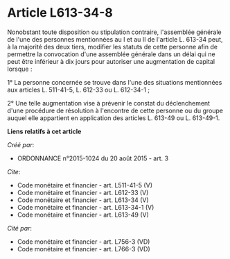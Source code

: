 # Article L613-34-8

Nonobstant toute disposition ou stipulation contraire, l'assemblée générale de l'une des personnes mentionnées au I et au II
de l'article L. 613-34 peut, à la majorité des deux tiers, modifier les statuts de cette personne afin de permettre la
convocation d'une assemblée générale dans un délai qui ne peut être inférieur à dix jours pour autoriser une augmentation de
capital lorsque :

1° La personne concernée se trouve dans l'une des situations mentionnées aux articles L. 511-41-5, L. 612-33 ou L. 612-34-1 ;

2° Une telle augmentation vise à prévenir le constat du déclenchement d'une procédure de résolution à l'encontre de cette
personne ou du groupe auquel elle appartient en application des articles L. 613-49 ou L. 613-49-1.

**Liens relatifs à cet article**

_Créé par_:

  - ORDONNANCE n°2015-1024 du 20 août 2015 - art. 3

_Cite_:

  - Code monétaire et financier - art. L511-41-5 (V)
  - Code monétaire et financier - art. L612-33 (V)
  - Code monétaire et financier - art. L613-34 (V)
  - Code monétaire et financier - art. L613-34-1 (V)
  - Code monétaire et financier - art. L613-49 (V)

_Cité par_:

  - Code monétaire et financier - art. L756-3 (VD)
  - Code monétaire et financier - art. L766-3 (VD)
